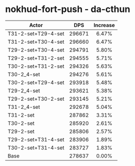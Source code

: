 # nokhud-fort-push - da-cthun
| Actor | DPS | Increase |
|---|:---:|:---:|
|T31-2-set+T29-4-set|296671|6.47%|
|T31-2-set+T30-4-set|296660|6.47%|
|T29-2-set+T30-4-set|294791|5.80%|
|T29-2-set+T31-2-set|294555|5.71%|
|T30-2-set+T31-2-set|294326|5.63%|
|T30-2_4-set|294276|5.61%|
|T30-2-set+T29-4-set|293918|5.48%|
|T29-2_4-set|293621|5.38%|
|T29-2-set+T30-2-set|293145|5.21%|
|T31-2_4-set|292678|5.04%|
|T31-2-set|287862|3.31%|
|T30-2-set|285920|2.61%|
|T29-2-set|285806|2.57%|
|T29-2-set+T31-4-set|283906|1.89%|
|T30-2-set+T31-4-set|283727|1.83%|
|Base|278637|0.00%|

